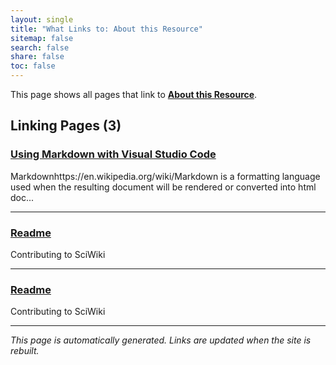 ```yaml
---
layout: single
title: "What Links to: About this Resource"
sitemap: false
search: false
share: false
toc: false
---
```


This page shows all pages that link to **[About this Resource](/)**.

## Linking Pages (3)

### [Using Markdown with Visual Studio Code](/compdemos/vscode_markdown_howto/)

Markdownhttps://en.wikipedia.org/wiki/Markdown is a formatting language used when the resulting document will be rendered or converted into html doc...

---

### [Readme](/site/README/)

Contributing to SciWiki

---

### [Readme](/README/)

Contributing to SciWiki

---


*This page is automatically generated. Links are updated when the site is rebuilt.*
